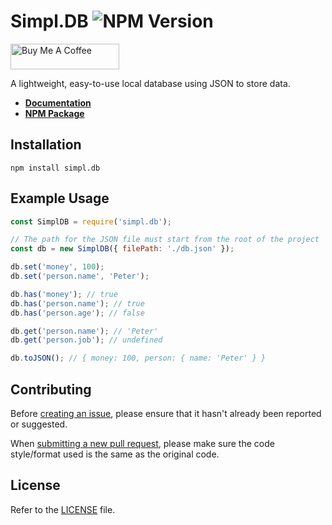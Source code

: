Simpl.DB ![NPM Version](https://img.shields.io/npm/v/simpl.db.svg?color=3884FF&label=npm&url=https://npmjs.com/package/simpl.db)
===

<a href="https://www.buymeacoffee.com/5antos" target="_blank"><img src="https://cdn.buymeacoffee.com/buttons/default-blue.png" alt="Buy Me A Coffee" height="41" width="174"></a>

A lightweight, easy-to-use local database using JSON to store data.

- **[Documentation](https://simpldb.gitbook.io/docs/)**
- **[NPM Package](https://npmjs.com/package/simpl.db)**

Installation
------------

```
npm install simpl.db
```

Example Usage
-------------

```js
const SimplDB = require('simpl.db');

// The path for the JSON file must start from the root of the project
const db = new SimplDB({ filePath: './db.json' });

db.set('money', 100);
db.set('person.name', 'Peter');

db.has('money'); // true
db.has('person.name'); // true
db.has('person.age'); // false

db.get('person.name'); // 'Peter'
db.get('person.job'); // undefined

db.toJSON(); // { money: 100, person: { name: 'Peter' } }
```

Contributing
------------

Before [creating an issue](https://github.com/5antos/simpl.db/issues), please ensure that it hasn't already been reported or suggested.

When [submitting a new pull request](https://github.com/5antos/simpl.db/pulls), please make sure the code style/format used is the same as the original code.

License
-------

Refer to the [LICENSE](LICENSE) file.